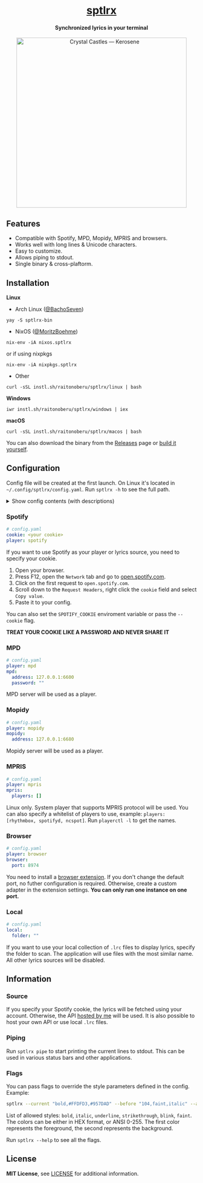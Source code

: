 <div align="center">

<h1><a href="https://github.com/raitonoberu/sptlrx">sptlrx</a></h1>
<h4>Synchronized lyrics in your terminal</h4>

<a href="https://www.youtube.com/watch?v=qR2QIJdtgiU">
  <img title="Crystal Castles — Kerosene" src="./demo.gif" width="450"/>
</a>

</div>

## Features

- Compatible with Spotify, MPD, Mopidy, MPRIS and browsers.
- Works well with long lines & Unicode characters.
- Easy to customize.
- Allows piping to stdout.
- Single binary & cross-plaftorm.

## Installation

**Linux**

- Arch Linux ([@BachoSeven](https://github.com/BachoSeven))

```
yay -S sptlrx-bin
```

- NixOS ([@MoritzBoehme](https://github.com/MoritzBoehme))

```
nix-env -iA nixos.sptlrx
```

or if using nixpkgs

```
nix-env -iA nixpkgs.sptlrx
```

- Other

```
curl -sSL instl.sh/raitonoberu/sptlrx/linux | bash
```

**Windows**

```
iwr instl.sh/raitonoberu/sptlrx/windows | iex
```

**macOS**

```
curl -sSL instl.sh/raitonoberu/sptlrx/macos | bash
```

You can also download the binary from the [Releases](https://github.com/raitonoberu/sptlrx/releases/latest) page or [build it yourself](./building.md).

## Configuration

Config file will be created at the first launch. On Linux it's located in `~/.config/sptlrx/config.yaml`. Run `sptlrx -h` to see the full path.

<details>
<summary>Show config contents (with descriptions)</summary>

```yaml
### Global settings ###
# Your Spotify cookie. Only needed if you are going to use Spotify as a player.
cookie: ""
# Player that will be used. Possible values: spotify, mpd, mopidy, mpris.
player: spotify
# Host of lyrics API to be used in case the cookie is not provided.
host: lyricsapi.vercel.app
# Whether to ignore errors instead of showing them.
ignoreErrors: true
# Interval of the internal timer. Determines how often the terminal will be updated.
timerInterval: 200
# Interval for checking the position. Doesn't really affect the precision.
updateInterval: 2000

### Style settings ###
style:
  # Horizontal alignment of lines. Possible values: left, center, right.
  hAlignment: center
  # Style of the lines before the current one.
  before:
    # The colors can be either in HEX format, or ANSI 0-255.
    background: ""
    foreground: ""
    bold: true
    italic: false
    undeline: false
    strikethrough: false
    blink: false
    faint: false
  # Style of the current line.
  current:
    # The colors can be either in HEX format, or ANSI 0-255.
    background: ""
    foreground: ""
    bold: true
    italic: false
    undeline: false
    strikethrough: false
    blink: false
    faint: false
  # Style of the lines after the current one.
  after:
    # The colors can be either in HEX format, or ANSI 0-255.
    background: ""
    foreground: ""
    bold: false
    italic: false
    undeline: false
    strikethrough: false
    blink: false
    faint: true

### Pipe settings ###
pipe:
  # Maximum line length. 0 - unlimited.
  length: 0
  # How to handle overflowing strings. Possible values: word, none, ellipsis.
  overflow: word

### MPD settings ###
mpd:
  # MPD server address with port.
  address: 127.0.0.1:6600
  # MPD server password (if any).
  password: ""

### Mopidy settings ###
mopidy:
  # Mopidy server address with port.
  address: 127.0.0.1:6680

### MPRIS settings ###
mpris:
  # Whitelist of MPRIS players. First available is used if empty.
  players: []

### Browser extension settings ###
browser:
  # Port on which the server will be started.
  port: 8974

### Local lyrics source ###
local:
  # Folder for scanning .lrc files. Example: "~/Music".
  folder: ""
```

</details>

### Spotify

```yaml
# config.yaml
cookie: <your cookie>
player: spotify
```

If you want to use Spotify as your player or lyrics source, you need to specify your cookie.

1. Open your browser.
2. Press F12, open the `Network` tab and go to [open.spotify.com](https://open.spotify.com/).
3. Click on the first request to `open.spotify.com`.
4. Scroll down to the `Request Headers`, right click the `cookie` field and select `Copy value`.
5. Paste it to your config.

You can also set the `SPOTIFY_COOKIE` enviroment variable or pass the `--cookie` flag.

**TREAT YOUR COOKIE LIKE A PASSWORD AND NEVER SHARE IT**

### MPD

```yaml
# config.yaml
player: mpd
mpd:
  address: 127.0.0.1:6600
  password: ""
```

MPD server will be used as a player.

### Mopidy

```yaml
# config.yaml
player: mopidy
mopidy:
  address: 127.0.0.1:6680
```

Mopidy server will be used as a player.

### MPRIS

```yaml
# config.yaml
player: mpris
mpris:
  players: []
```

Linux only. System player that supports MPRIS protocol will be used. You can also specify a whitelist of players to use, example: `players: [rhythmbox, spotifyd, ncspot]`. Run `playerctl -l` to get the names.

### Browser

```yaml
# config.yaml
player: browser
browser:
  port: 8974
```

You need to install a [browser extension](https://wnp.keifufu.dev/extension/getting-started). If you don't change the default port, no futher configuration is required. Otherwise, create a custom adapter in the extension settings. **You can only run one instance on one port.**

### Local

```yaml
# config.yaml
local:
  folder: ""
```

If you want to use your local collection of `.lrc` files to display lyrics, specify the folder to scan. The application will use files with the most similar name. All other lyrics sources will be disabled.

## Information

### Source

If you specify your Spotify cookie, the lyrics will be fetched using your account. Otherwise, the API [hosted by me](https://github.com/raitonoberu/lyricsapi) will be used. It is also possible to host your own API or use local `.lrc` files.

### Piping

Run `sptlrx pipe` to start printing the current lines to stdout. This can be used in various status bars and other applications.

### Flags

You can pass flags to override the style parameters defined in the config. Example:

```sh
sptlrx --current "bold,#FFDFD3,#957DAD" --before "104,faint,italic" --after "104,faint"
```

List of allowed styles: `bold`, `italic`, `underline`, `strikethrough`, `blink`, `faint`. The colors can be either in HEX format, or ANSI 0-255. The first color represents the foreground, the second represents the background.

Run `sptlrx --help` to see all the flags.

## License

**MIT License**, see [LICENSE](./LICENSE) for additional information.
